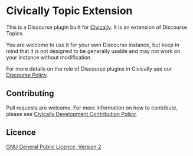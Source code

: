 # Civically Topic Extension

This is a Discourse plugin built for [Civically](https://civically.io). It is an extension of Discourse Topics.

You are welcome to use it for your own Discourse instance, but keep in mind that it is not designed to be generally usable and may not work on your instance without modification.

For more details on the role of Discourse plugins in Civically see our [Discourse Policy](https://civically.io/t/discourse-policy).

## Contributing

Pull requests are welcome. For more information on how to contribute, please see [Civically Development Contribution Policy](https://civically.io/t/development-contribution-policy).

## Licence

[GNU General Public Licence, Version 2](./LICENSE.txt)
